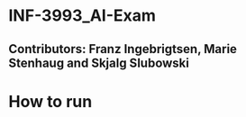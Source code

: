 # INF-3993_AI-Exam
## Contributors: Franz Ingebrigtsen, Marie Stenhaug and Skjalg Slubowski


# How to run
